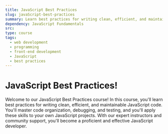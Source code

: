 ```yaml
---
title: JavaScript Best Practices
slug: javaScript-best-practices
summary: Learn best practices for writing clean, efficient, and maintainable JavaScript code. Master code organization, debugging, and testing with our course.
dependency: JavaScript Fundamentals
src:
type: course
tags:
  - web development
  - programming
  - front-end development
  - JavaScript
  - best practices
---
```


# JavaScript Best Practices!

Welcome to our JavaScript Best Practices course! In this course, you'll learn best practices for writing clean, efficient, and maintainable JavaScript code. You'll master code organization, debugging, and testing, and you'll apply these skills to your own JavaScript projects. With our expert instructors and community support, you'll become a proficient and effective JavaScript developer.
